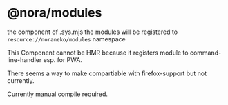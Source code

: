 # @nora/modules

the component of .sys.mjs
the modules will be registered to `resource://noraneko/modules` namespace

This Component cannot be HMR because it registers module to command-line-handler esp. for PWA.

There seems a way to make compartiable with firefox-support but not currently.

Currently manual compile required.
